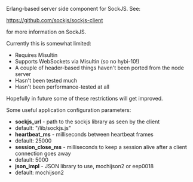 Erlang-based server side component for SockJS. See:

https://github.com/sockjs/sockjs-client

for more information on SockJS.

Currently this is somewhat limited:

* Requires Misultin
* Supports WebSockets via Misultin (so no hybi-10!)
* A couple of header-based things haven't been ported from the node server
* Hasn't been tested much
* Hasn't been performance-tested at all

Hopefully in future some of these restrictions will get improved.

Some useful application configuration parameters:

* **sockjs_url** - path to the sockjs library as seen by the client
 * default: "/lib/sockjs.js"
* **heartbeat_ms** - milliseconds between heartbeat frames
 * default: 25000
* **session_close_ms** - milliseconds to keep a session alive after a client connection goes away
 * default: 5000
* **json_impl** - JSON library to use, mochijson2 or eep0018
 * default: mochijson2
